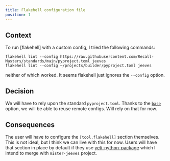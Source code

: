 ```yaml
---
title: Flakehell configuration file
position: 1
---
```


## Context

To run [flakehell] with a custom config, I tried the following commands:

```shell
flakehell lint --config https://raw.githubusercontent.com/Recall-Masters/standards/main/pyproject.toml jeeves
flakehell lint --config ~/projects/builder/pyproject.toml jeeves
```

neither of which worked. It seems flakehell just ignores the `--config` option.

## Decision

We will have to rely upon the standard `pyproject.toml`. Thanks to the [`base`](https://flakehell.readthedocs.io/config.html#base) option, we will be able to reuse remote configs. Will rely on that for now.

## Consequences

The user will have to configure the `[tool.flakehell]` section themselves. This is not ideal, but I think we can live with this for now. Users will have that section in place by default if they use [yeti-python-package](https://github.com/anatoly-scherbakov/yeti-python-package) which I intend to merge with `mister-jeeves` project.
